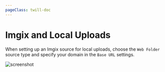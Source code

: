 ```yaml
---
pageClass: twill-doc
---
```


# Imgix and Local Uploads

When setting up an Imgix source for local uploads, choose the `Web Folder` source type and specify your domain in the `Base URL` settings.

![screenshot](/_media/imgix_source.png)
